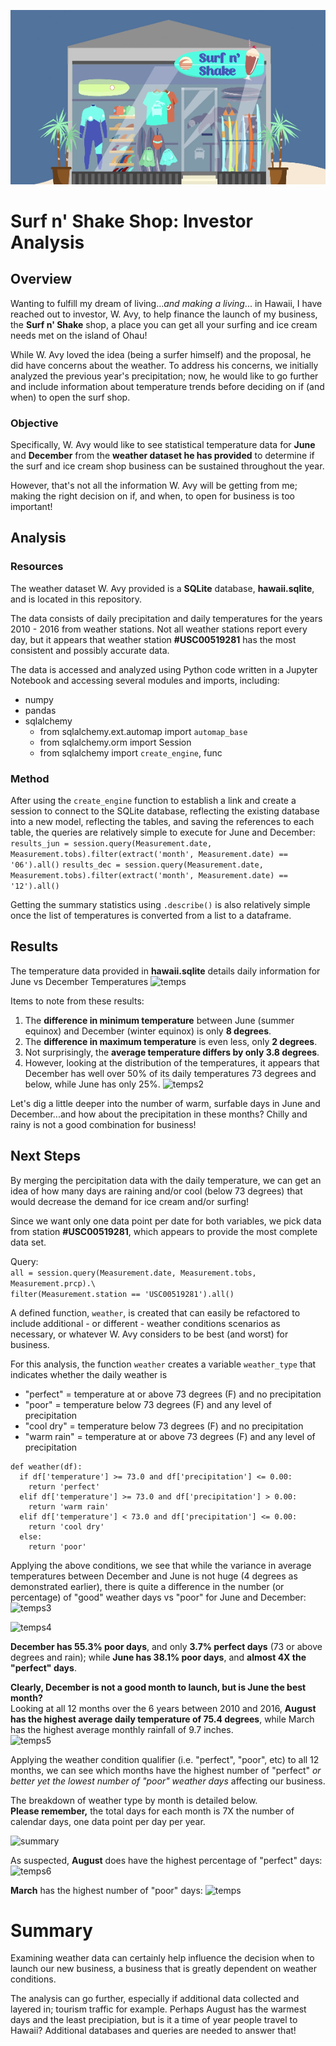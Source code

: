 ![logo](./Resources/logo.png)
# Surf n' Shake Shop: Investor Analysis

## Overview
Wanting to fulfill my dream of living...*and making a living*... in Hawaii, I have reached out to investor, W. Avy, to help finance the launch of my business, the **Surf n' Shake** shop, a place you can get all your surfing and ice cream needs met on the island of Ohau!

While W. Avy loved the idea (being a surfer himself) and the proposal, he did have concerns about the weather. To address his concerns, we initially analyzed the previous year's precipitation; now, he would like to go further and include information about temperature trends before deciding on if (and when) to open the surf shop. 

### Objective
Specifically, W. Avy would like to see statistical temperature data for **June** and **December** from the **weather dataset he has provided** to determine if the surf and ice cream shop business can be sustained throughout the year.

However, that's not all the information W. Avy will be getting from me; making the right decision on if, and when, to open for business is too important!

## Analysis

### Resources  
The weather dataset W. Avy provided is a **SQLite** database, **hawaii.sqlite**, and is located in this repository.  

The data consists of daily precipitation and daily temperatures for the years 2010 - 2016 from weather stations.  Not all weather stations report every day, but it appears that weather station **#USC00519281** has the most consistent and possibly accurate data.  

The data is accessed and analyzed using Python code written in a Jupyter Notebook and accessing several modules and imports, including:  

* numpy
* pandas
* sqlalchemy
	* from sqlalchemy.ext.automap import ```automap_base```
	* from sqlalchemy.orm import Session
	* from sqlalchemy import ```create_engine```, func

### Method
After using the ```create_engine``` function to establish a link and create a session to connect to the SQLite database, reflecting the existing database into a new model, reflecting the tables, and saving the references to each table, the queries are relatively simple to execute for June and December:
```results_jun = session.query(Measurement.date, Measurement.tobs).filter(extract('month', Measurement.date) == '06').all()```
```results_dec = session.query(Measurement.date, Measurement.tobs).filter(extract('month', Measurement.date) == '12').all()```

Getting the summary statistics using ``.describe()`` is also relatively simple once the list of temperatures is converted from a list to a dataframe.

## Results
The temperature data provided in **hawaii.sqlite** details daily information for June vs December Temperatures
![temps](./Resources/june_dec_temps.png)

Items to note from these results:

1.  The **difference in minimum temperature** between June (summer equinox) and December (winter equinox) is only **8 degrees**.
2.  The **difference in maximum temperature** is even less, only **2 degrees**.
3.  Not surprisingly, the **average temperature differs by only 3.8 degrees**.  
4. However, looking at the distribution of the temperatures, it appears that December has well over 50% of its daily temperatures 73 degrees and below, while June has only 25%. 
![temps2](./Resources/jun_dec_hist.png)

Let's dig a little deeper into the number of warm, surfable days in June and December...and how about the precipitation in these months?  Chilly and rainy is not a good combination for business!

## Next Steps
By merging the percipitation data with the daily temperature, we can get an idea of how many days are raining and/or cool (below 73 degrees) that would decrease the demand for ice cream and/or surfing! 

Since we want only one data point per date for both variables, we pick data from station **#USC00519281**, which appears to provide the most complete data set. 

Query:  
```all = session.query(Measurement.date, Measurement.tobs, Measurement.prcp).\```  
```filter(Measurement.station == 'USC00519281').all()```

A defined function, ```weather```, is created that can easily be refactored to include additional - or different - weather conditions scenarios as necessary, or whatever W. Avy considers to be best (and worst) for business. 

For this analysis, the function ```weather``` creates a variable ```weather_type``` that indicates whether the daily weather is

*  "perfect" = temperature at or above 73 degrees (F) and no precipitation
*  "poor" = temperature below 73 degrees (F) and any level of precipitation
*  "cool dry" = temperature below 73 degrees (F) and no precipitation
*  "warm rain" = temperature at or above 73 degrees (F) and any level of precipitation

```
def weather(df):
  if df['temperature'] >= 73.0 and df['precipitation'] <= 0.00:
    return 'perfect'
  elif df['temperature'] >= 73.0 and df['precipitation'] > 0.00:
    return 'warm rain'   
  elif df['temperature'] < 73.0 and df['precipitation'] <= 0.00:
    return 'cool dry'
  else:
    return 'poor'
```

Applying the above conditions, we see that while the variance in average temperatures between December and June is not huge (4 degrees as demonstrated earlier), there is quite a difference in the number (or percentage) of "good" weather days vs "poor" for June and December:
![temps3](./Resources/jun_wtype.png)

![temps4](./Resources/dec_wtype.png)

**December has 55.3% poor days**, and only **3.7% perfect days** (73 or above degrees and rain); while **June has 38.1% poor days**, and **almost 4X the "perfect" days**. 

**Clearly, December is not a good month to launch, but is June the best month?**  
Looking at all 12 months over the 6 years between 2010 and 2016, **August has the highest average daily temperature of 75.4 degrees**, while March has the highest average monthly rainfall of 9.7 inches.  
![temps5](./Resources/ave_temp_rain.png)

Applying the weather condition qualifier (i.e. "perfect", "poor", etc) to all 12 months, we can see which months have the highest number of "perfect" *or better yet the lowest number of "poor" weather days* affecting our business.

The breakdown of weather type by month is detailed below.  
**Please remember,** the total days for each month is 7X the number of calendar days, one data point per day per year.

![summary](./Resources/weather_by_month.png)

As suspected, **August** does have the highest percentage of "perfect" days:  
![temps6](./Resources/aug_wtype.png) 

**March** has the highest number of "poor" days:
![temps](./Resources/mar_wtype.png)
 

# Summary
Examining weather data can certainly help influence the decision when to launch our new business, a business that is greatly dependent on weather conditions.

The analysis can go further, especially if additional data collected and layered in; tourism traffic for example. Perhaps August has the warmest days and the least precipiation, but is it a time of year people travel to Hawaii?   Additional databases and queries are needed to answer that!
